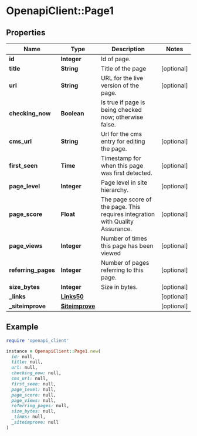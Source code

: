 # OpenapiClient::Page1

## Properties

| Name | Type | Description | Notes |
| ---- | ---- | ----------- | ----- |
| **id** | **Integer** | Id of page. |  |
| **title** | **String** | Title of the page | [optional] |
| **url** | **String** | URL for the live version of the page. | [optional] |
| **checking_now** | **Boolean** | Is true if page is being checked now; otherwise false. |  |
| **cms_url** | **String** | Url for the cms entry for editing the page. | [optional] |
| **first_seen** | **Time** | Timestamp for when this page was first detected. | [optional] |
| **page_level** | **Integer** | Page level in site hierarchy. | [optional] |
| **page_score** | **Float** | The page score of the page. This requires integration with Quality Assurance. | [optional] |
| **page_views** | **Integer** | Number of times this page has been viewed | [optional] |
| **referring_pages** | **Integer** | Number of pages referring to this page. | [optional] |
| **size_bytes** | **Integer** | Size in bytes. | [optional] |
| **_links** | [**Links50**](Links50.md) |  | [optional] |
| **_siteimprove** | [**Siteimprove**](Siteimprove.md) |  | [optional] |

## Example

```ruby
require 'openapi_client'

instance = OpenapiClient::Page1.new(
  id: null,
  title: null,
  url: null,
  checking_now: null,
  cms_url: null,
  first_seen: null,
  page_level: null,
  page_score: null,
  page_views: null,
  referring_pages: null,
  size_bytes: null,
  _links: null,
  _siteimprove: null
)
```

